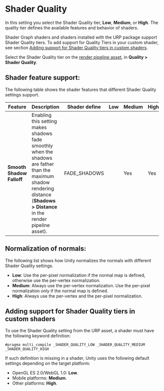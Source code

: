 # Shader Quality

In this setting you select the Shader Quality tier, __Low__, __Medium__, or  __High__. The quality tier defines the available features and behavior of shaders.

Shader Graph shaders and shaders installed with the URP package support Shader Quality tiers. To add support for Quality Tiers in your custom shader, see section [Adding support for Shader Quality tiers in custom shaders](#support-for-shader-quality).

Select the Shader Quality tier on the [render pipeline asset](universalrp-asset.md), in __Quality > Shader Quality__.

## Shader feature support:

The following table shows the shader features that different Shader Quality settings support.

| __Feature__         | __Description__           | __Shader define__ | __Low__    | __Medium__ | __High__   |
| ------------------- | ------------------------- | ----------------- | ---------- | ---------- | ---------- |
| __Smooth Shadow Falloff__   | Enabling this setting makes shadows fade smoothly when the shadows are father than the maximum shadow rendering distance (__Shadows > Distance__ in the render pipeline asset). | FADE_SHADOWS |   | Yes | Yes |

## Normalization of normals:

The following list shows how Unity normalizes the normals with different Shader Quality settings.

* __Low__: Use the per-pixel normalization if the normal map is defined, otherwise use the per-vertex normalization.
* __Medium__: Always use the per-vertex normalization. Use the per-pixel normalization only if the normal map is defined.
* __High__: Always use the per-vertex and the per-pixel normalization.

<a name="support-for-shader-quality"></a>

## Adding support for Shader Quality tiers in custom shaders

To use the Shader Quality setting from the URP asset, a shader must have the following keyword definition:

```
#pragma multi_compile _SHADER_QUALITY_LOW _SHADER_QUALITY_MEDIUM _SHADER_QUALITY_HIGH
```

If such definition is missing in a shader, Unity uses the following default settings depending on the target platform:

* OpenGL ES 2.0/WebGL 1.0: __Low__.
* Mobile platforms: __Medium__.
* Other platforms: __High__.
